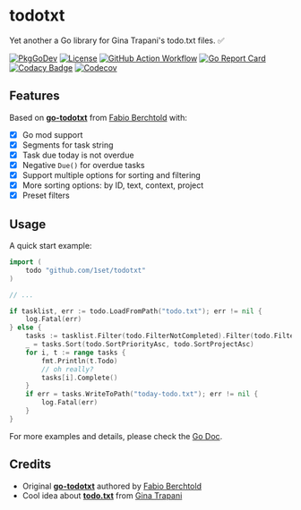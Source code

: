 # todotxt

Yet another a Go library for Gina Trapani's todo.txt files. ✅

[![PkgGoDev](https://pkg.go.dev/badge/github.com/1set/todotxt)](https://pkg.go.dev/github.com/1set/todotxt)
[![License](https://img.shields.io/github/license/1set/todotxt)](https://github.com/1set/todotxt/blob/master/LICENSE)
[![GitHub Action Workflow](https://github.com/1set/todotxt/workflows/build/badge.svg)](https://github.com/1set/todotxt/actions?workflow=build)
[![Go Report Card](https://goreportcard.com/badge/github.com/1set/todotxt)](https://goreportcard.com/report/github.com/1set/todotxt)
[![Codacy Badge](https://app.codacy.com/project/badge/Grade/448bb14650984e21a7c41bcac221a1ba)](https://www.codacy.com/gh/1set/todotxt/dashboard)
[![Codecov](https://codecov.io/gh/1set/todotxt/branch/master/graph/badge.svg)](https://codecov.io/gh/1set/todotxt)

## Features

Based on [**go-todotxt**](https://github.com/JamesClonk/go-todotxt) from [Fabio Berchtold](https://github.com/JamesClonk) with:

- [x] Go mod support
- [x] Segments for task string
- [x] Task due today is not overdue
- [x] Negative `Due()` for overdue tasks
- [x] Support multiple options for sorting and filtering
- [x] More sorting options: by ID, text, context, project
- [x] Preset filters

## Usage

A quick start example:

```go
import (
	todo "github.com/1set/todotxt"
)

// ...

if tasklist, err := todo.LoadFromPath("todo.txt"); err != nil {
    log.Fatal(err)
} else {
    tasks := tasklist.Filter(todo.FilterNotCompleted).Filter(todo.FilterDueToday, todo.FilterHasPriority)
    _ = tasks.Sort(todo.SortPriorityAsc, todo.SortProjectAsc)
    for i, t := range tasks {
        fmt.Println(t.Todo)
        // oh really?
        tasks[i].Complete()
    }
    if err = tasks.WriteToPath("today-todo.txt"); err != nil {
        log.Fatal(err)
    }
}
```

For more examples and details, please check the [Go Doc](https://pkg.go.dev/github.com/1set/todotxt).

## Credits

- Original [**go-todotxt**](https://github.com/JamesClonk/go-todotxt) authored by [Fabio Berchtold](https://github.com/JamesClonk)
- Cool idea about [**todo.txt**](https://github.com/todotxt/todo.txt) from [Gina Trapani](http://todotxt.org/)
